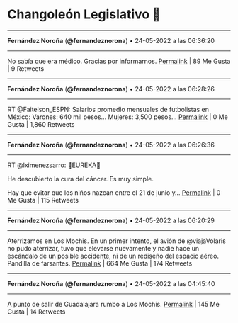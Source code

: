 # Changoleón Legislativo 🙈
*****
**Fernández Noroña** (**@fernandeznorona**) • 24-05-2022 a las 06:36:20
*****
No sabía que era médico. Gracias por informarnos.
[Permalink](https://twitter.com/fernandeznorona/status/1529109046048980993) | 89 Me Gusta | 9 Retweets
*****
**Fernández Noroña** (**@fernandeznorona**) • 24-05-2022 a las 06:28:26
*****
RT @Faitelson_ESPN: Salarios promedio mensuales de futbolistas en México:
Varones: 640 mil pesos…
Mujeres: 3,500 pesos…
[Permalink](https://twitter.com/fernandeznorona/status/1529107058670247938) | 0 Me Gusta | 1,860 Retweets
*****
**Fernández Noroña** (**@fernandeznorona**) • 24-05-2022 a las 06:26:36
*****
RT @lximenezsarro: 🚨EUREKA🚨


He descubierto la cura del cáncer. Es muy simple.


Hay que evitar que los niños nazcan entre el 21 de junio y…
[Permalink](https://twitter.com/fernandeznorona/status/1529106594155274240) | 0 Me Gusta | 115 Retweets
*****
**Fernández Noroña** (**@fernandeznorona**) • 24-05-2022 a las 06:20:29
*****
Aterrizamos en Los Mochis. En un primer intento, el avión de @viajaVolaris no pudo aterrizar, tuvo que elevarse nuevamente y nadie hace un escándalo de un posible accidente, ni de un rediseño del espacio aéreo. Pandilla de farsantes.
[Permalink](https://twitter.com/fernandeznorona/status/1529105057135747072) | 664 Me Gusta | 174 Retweets
*****
**Fernández Noroña** (**@fernandeznorona**) • 24-05-2022 a las 04:45:40
*****
A punto de salir de Guadalajara rumbo a  Los Mochis.
[Permalink](https://twitter.com/fernandeznorona/status/1529081196189143041) | 145 Me Gusta | 14 Retweets